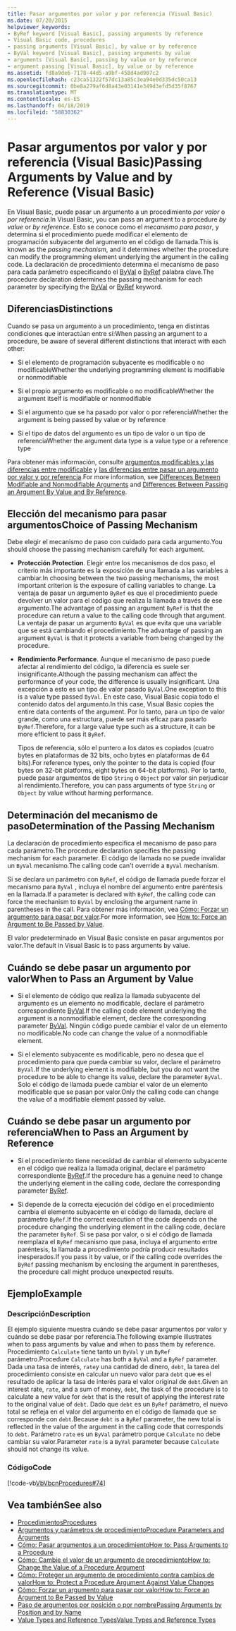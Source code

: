 ```yaml
---
title: Pasar argumentos por valor y por referencia (Visual Basic)
ms.date: 07/20/2015
helpviewer_keywords:
- ByRef keyword [Visual Basic], passing arguments by reference
- Visual Basic code, procedures
- passing arguments [Visual Basic], by value or by reference
- ByVal keyword [Visual Basic], passing arguments by value
- arguments [Visual Basic], passing by value or by reference
- argument passing [Visual Basic], by value or by reference
ms.assetid: fd8a9de6-7178-44d5-a9bf-458d4ad907c2
ms.openlocfilehash: c23ca51322f57dc13a85c3ea94e0d335dc50ca13
ms.sourcegitcommit: 0be8a279af6d8a43e03141e349d3efd5d35f8767
ms.translationtype: MT
ms.contentlocale: es-ES
ms.lasthandoff: 04/18/2019
ms.locfileid: "58830362"
---
```

# <a name="passing-arguments-by-value-and-by-reference-visual-basic"></a><span data-ttu-id="d8fa0-102">Pasar argumentos por valor y por referencia (Visual Basic)</span><span class="sxs-lookup"><span data-stu-id="d8fa0-102">Passing Arguments by Value and by Reference (Visual Basic)</span></span>
<span data-ttu-id="d8fa0-103">En Visual Basic, puede pasar un argumento a un procedimiento *por valor* o *por referencia*.</span><span class="sxs-lookup"><span data-stu-id="d8fa0-103">In Visual Basic, you can pass an argument to a procedure *by value* or *by reference*.</span></span> <span data-ttu-id="d8fa0-104">Esto se conoce como el *mecanismo para pasar*, y determina si el procedimiento puede modificar el elemento de programación subyacente del argumento en el código de llamada.</span><span class="sxs-lookup"><span data-stu-id="d8fa0-104">This is known as the *passing mechanism*, and it determines whether the procedure can modify the programming element underlying the argument in the calling code.</span></span> <span data-ttu-id="d8fa0-105">La declaración de procedimiento determina el mecanismo de paso para cada parámetro especificando el [ByVal](../../../../visual-basic/language-reference/modifiers/byval.md) o [ByRef](../../../../visual-basic/language-reference/modifiers/byref.md) palabra clave.</span><span class="sxs-lookup"><span data-stu-id="d8fa0-105">The procedure declaration determines the passing mechanism for each parameter by specifying the [ByVal](../../../../visual-basic/language-reference/modifiers/byval.md) or [ByRef](../../../../visual-basic/language-reference/modifiers/byref.md) keyword.</span></span>  
  
## <a name="distinctions"></a><span data-ttu-id="d8fa0-106">Diferencias</span><span class="sxs-lookup"><span data-stu-id="d8fa0-106">Distinctions</span></span>  
 <span data-ttu-id="d8fa0-107">Cuando se pasa un argumento a un procedimiento, tenga en distintas condiciones que interactúan entre sí:</span><span class="sxs-lookup"><span data-stu-id="d8fa0-107">When passing an argument to a procedure, be aware of several different distinctions that interact with each other:</span></span>  
  
-   <span data-ttu-id="d8fa0-108">Si el elemento de programación subyacente es modificable o no modificable</span><span class="sxs-lookup"><span data-stu-id="d8fa0-108">Whether the underlying programming element is modifiable or nonmodifiable</span></span>  
  
-   <span data-ttu-id="d8fa0-109">Si el propio argumento es modificable o no modificable</span><span class="sxs-lookup"><span data-stu-id="d8fa0-109">Whether the argument itself is modifiable or nonmodifiable</span></span>  
  
-   <span data-ttu-id="d8fa0-110">Si el argumento que se ha pasado por valor o por referencia</span><span class="sxs-lookup"><span data-stu-id="d8fa0-110">Whether the argument is being passed by value or by reference</span></span>  
  
-   <span data-ttu-id="d8fa0-111">Si el tipo de datos del argumento es un tipo de valor o un tipo de referencia</span><span class="sxs-lookup"><span data-stu-id="d8fa0-111">Whether the argument data type is a value type or a reference type</span></span>  
  
 <span data-ttu-id="d8fa0-112">Para obtener más información, consulte [argumentos modificables y las diferencias entre modificable](./differences-between-modifiable-and-nonmodifiable-arguments.md) y [las diferencias entre pasar un argumento por valor y por referencia](./differences-between-passing-an-argument-by-value-and-by-reference.md).</span><span class="sxs-lookup"><span data-stu-id="d8fa0-112">For more information, see [Differences Between Modifiable and Nonmodifiable Arguments](./differences-between-modifiable-and-nonmodifiable-arguments.md) and [Differences Between Passing an Argument By Value and By Reference](./differences-between-passing-an-argument-by-value-and-by-reference.md).</span></span>  
  
## <a name="choice-of-passing-mechanism"></a><span data-ttu-id="d8fa0-113">Elección del mecanismo para pasar argumentos</span><span class="sxs-lookup"><span data-stu-id="d8fa0-113">Choice of Passing Mechanism</span></span>  
 <span data-ttu-id="d8fa0-114">Debe elegir el mecanismo de paso con cuidado para cada argumento.</span><span class="sxs-lookup"><span data-stu-id="d8fa0-114">You should choose the passing mechanism carefully for each argument.</span></span>  
  
-   <span data-ttu-id="d8fa0-115">**Protección**.</span><span class="sxs-lookup"><span data-stu-id="d8fa0-115">**Protection**.</span></span> <span data-ttu-id="d8fa0-116">Elegir entre los mecanismos de dos paso, el criterio más importante es la exposición de una llamada a las variables a cambiar.</span><span class="sxs-lookup"><span data-stu-id="d8fa0-116">In choosing between the two passing mechanisms, the most important criterion is the exposure of calling variables to change.</span></span> <span data-ttu-id="d8fa0-117">La ventaja de pasar un argumento `ByRef` es que el procedimiento puede devolver un valor para el código que realiza la llamada a través de ese argumento.</span><span class="sxs-lookup"><span data-stu-id="d8fa0-117">The advantage of passing an argument `ByRef` is that the procedure can return a value to the calling code through that argument.</span></span> <span data-ttu-id="d8fa0-118">La ventaja de pasar un argumento `ByVal` es que evita que una variable que se está cambiando el procedimiento.</span><span class="sxs-lookup"><span data-stu-id="d8fa0-118">The advantage of passing an argument `ByVal` is that it protects a variable from being changed by the procedure.</span></span>  
  
-   <span data-ttu-id="d8fa0-119">**Rendimiento**.</span><span class="sxs-lookup"><span data-stu-id="d8fa0-119">**Performance**.</span></span> <span data-ttu-id="d8fa0-120">Aunque el mecanismo de paso puede afectar al rendimiento del código, la diferencia es suele ser insignificante.</span><span class="sxs-lookup"><span data-stu-id="d8fa0-120">Although the passing mechanism can affect the performance of your code, the difference is usually insignificant.</span></span> <span data-ttu-id="d8fa0-121">Una excepción a esto es un tipo de valor pasado `ByVal`.</span><span class="sxs-lookup"><span data-stu-id="d8fa0-121">One exception to this is a value type passed `ByVal`.</span></span> <span data-ttu-id="d8fa0-122">En este caso, Visual Basic copia todo el contenido datos del argumento.</span><span class="sxs-lookup"><span data-stu-id="d8fa0-122">In this case, Visual Basic copies the entire data contents of the argument.</span></span> <span data-ttu-id="d8fa0-123">Por lo tanto, para un tipo de valor grande, como una estructura, puede ser más eficaz para pasarlo `ByRef`.</span><span class="sxs-lookup"><span data-stu-id="d8fa0-123">Therefore, for a large value type such as a structure, it can be more efficient to pass it `ByRef`.</span></span>  
  
     <span data-ttu-id="d8fa0-124">Tipos de referencia, sólo el puntero a los datos es copiados (cuatro bytes en plataformas de 32 bits, ocho bytes en plataformas de 64 bits).</span><span class="sxs-lookup"><span data-stu-id="d8fa0-124">For reference types, only the pointer to the data is copied (four bytes on 32-bit platforms, eight bytes on 64-bit platforms).</span></span> <span data-ttu-id="d8fa0-125">Por lo tanto, puede pasar argumentos de tipo `String` o `Object` por valor sin perjudicar al rendimiento.</span><span class="sxs-lookup"><span data-stu-id="d8fa0-125">Therefore, you can pass arguments of type `String` or `Object` by value without harming performance.</span></span>  
  
## <a name="determination-of-the-passing-mechanism"></a><span data-ttu-id="d8fa0-126">Determinación del mecanismo de paso</span><span class="sxs-lookup"><span data-stu-id="d8fa0-126">Determination of the Passing Mechanism</span></span>  
 <span data-ttu-id="d8fa0-127">La declaración de procedimiento especifica el mecanismo de paso para cada parámetro.</span><span class="sxs-lookup"><span data-stu-id="d8fa0-127">The procedure declaration specifies the passing mechanism for each parameter.</span></span> <span data-ttu-id="d8fa0-128">El código de llamada no se puede invalidar un `ByVal` mecanismo.</span><span class="sxs-lookup"><span data-stu-id="d8fa0-128">The calling code can't override a `ByVal` mechanism.</span></span>  
  
 <span data-ttu-id="d8fa0-129">Si se declara un parámetro con `ByRef`, el código de llamada puede forzar el mecanismo para `ByVal` , incluya el nombre del argumento entre paréntesis en la llamada.</span><span class="sxs-lookup"><span data-stu-id="d8fa0-129">If a parameter is declared with `ByRef`, the calling code can force the mechanism to `ByVal` by enclosing the argument name in parentheses in the call.</span></span> <span data-ttu-id="d8fa0-130">Para obtener más información, vea [Cómo: Forzar un argumento para pasar por valor](./how-to-force-an-argument-to-be-passed-by-value.md).</span><span class="sxs-lookup"><span data-stu-id="d8fa0-130">For more information, see [How to: Force an Argument to Be Passed by Value](./how-to-force-an-argument-to-be-passed-by-value.md).</span></span>  
  
 <span data-ttu-id="d8fa0-131">El valor predeterminado en Visual Basic consiste en pasar argumentos por valor.</span><span class="sxs-lookup"><span data-stu-id="d8fa0-131">The default in Visual Basic is to pass arguments by value.</span></span>  
  
## <a name="when-to-pass-an-argument-by-value"></a><span data-ttu-id="d8fa0-132">Cuándo se debe pasar un argumento por valor</span><span class="sxs-lookup"><span data-stu-id="d8fa0-132">When to Pass an Argument by Value</span></span>  
  
-   <span data-ttu-id="d8fa0-133">Si el elemento de código que realiza la llamada subyacente del argumento es un elemento no modificable, declare el parámetro correspondiente [ByVal](../../../../visual-basic/language-reference/modifiers/byval.md).</span><span class="sxs-lookup"><span data-stu-id="d8fa0-133">If the calling code element underlying the argument is a nonmodifiable element, declare the corresponding parameter [ByVal](../../../../visual-basic/language-reference/modifiers/byval.md).</span></span> <span data-ttu-id="d8fa0-134">Ningún código puede cambiar el valor de un elemento no modificable.</span><span class="sxs-lookup"><span data-stu-id="d8fa0-134">No code can change the value of a nonmodifiable element.</span></span>  
  
-   <span data-ttu-id="d8fa0-135">Si el elemento subyacente es modificable, pero no desea que el procedimiento para que pueda cambiar su valor, declare el parámetro `ByVal`.</span><span class="sxs-lookup"><span data-stu-id="d8fa0-135">If the underlying element is modifiable, but you do not want the procedure to be able to change its value, declare the parameter `ByVal`.</span></span> <span data-ttu-id="d8fa0-136">Solo el código de llamada puede cambiar el valor de un elemento modificable que se pasan por valor.</span><span class="sxs-lookup"><span data-stu-id="d8fa0-136">Only the calling code can change the value of a modifiable element passed by value.</span></span>  
  
## <a name="when-to-pass-an-argument-by-reference"></a><span data-ttu-id="d8fa0-137">Cuándo se debe pasar un argumento por referencia</span><span class="sxs-lookup"><span data-stu-id="d8fa0-137">When to Pass an Argument by Reference</span></span>  
  
-   <span data-ttu-id="d8fa0-138">Si el procedimiento tiene necesidad de cambiar el elemento subyacente en el código que realiza la llamada original, declare el parámetro correspondiente [ByRef](../../../../visual-basic/language-reference/modifiers/byref.md).</span><span class="sxs-lookup"><span data-stu-id="d8fa0-138">If the procedure has a genuine need to change the underlying element in the calling code, declare the corresponding parameter [ByRef](../../../../visual-basic/language-reference/modifiers/byref.md).</span></span>  
  
-   <span data-ttu-id="d8fa0-139">Si depende de la correcta ejecución del código en el procedimiento cambia el elemento subyacente en el código de llamada, declare el parámetro `ByRef`.</span><span class="sxs-lookup"><span data-stu-id="d8fa0-139">If the correct execution of the code depends on the procedure changing the underlying element in the calling code, declare the parameter `ByRef`.</span></span> <span data-ttu-id="d8fa0-140">Si se pasa por valor, o si el código de llamada reemplaza el `ByRef` mecanismo que pasa, incluya el argumento entre paréntesis, la llamada a procedimiento podría producir resultados inesperados.</span><span class="sxs-lookup"><span data-stu-id="d8fa0-140">If you pass it by value, or if the calling code overrides the `ByRef` passing mechanism by enclosing the argument in parentheses, the procedure call might produce unexpected results.</span></span>  
  
## <a name="example"></a><span data-ttu-id="d8fa0-141">Ejemplo</span><span class="sxs-lookup"><span data-stu-id="d8fa0-141">Example</span></span>  
  
### <a name="description"></a><span data-ttu-id="d8fa0-142">Descripción</span><span class="sxs-lookup"><span data-stu-id="d8fa0-142">Description</span></span>  
 <span data-ttu-id="d8fa0-143">El ejemplo siguiente muestra cuándo se debe pasar argumentos por valor y cuándo se debe pasar por referencia.</span><span class="sxs-lookup"><span data-stu-id="d8fa0-143">The following example illustrates when to pass arguments by value and when to pass them by reference.</span></span> <span data-ttu-id="d8fa0-144">Procedimiento `Calculate` tiene tanto un `ByVal` y un `ByRef` parámetro.</span><span class="sxs-lookup"><span data-stu-id="d8fa0-144">Procedure `Calculate` has both a `ByVal` and a `ByRef` parameter.</span></span> <span data-ttu-id="d8fa0-145">Dada una tasa de interés, `rate`y una cantidad de dinero, `debt`, la tarea del procedimiento consiste en calcular un nuevo valor para `debt` que es el resultado de aplicar la tasa de interés para el valor original de `debt`.</span><span class="sxs-lookup"><span data-stu-id="d8fa0-145">Given an interest rate, `rate`, and a sum of money, `debt`, the task of the procedure is to calculate a new value for `debt` that is the result of applying the interest rate to the original value of `debt`.</span></span> <span data-ttu-id="d8fa0-146">Dado que `debt` es un `ByRef` parámetro, el nuevo total se refleja en el valor del argumento en el código de llamada que se corresponde con `debt`.</span><span class="sxs-lookup"><span data-stu-id="d8fa0-146">Because `debt` is a `ByRef` parameter, the new total is reflected in the value of the argument in the calling code that corresponds to `debt`.</span></span> <span data-ttu-id="d8fa0-147">Parámetro `rate` es un `ByVal` parámetro porque `Calculate` no debe cambiar su valor.</span><span class="sxs-lookup"><span data-stu-id="d8fa0-147">Parameter `rate` is a `ByVal` parameter because `Calculate` should not change its value.</span></span>  
  
### <a name="code"></a><span data-ttu-id="d8fa0-148">Código</span><span class="sxs-lookup"><span data-stu-id="d8fa0-148">Code</span></span>  
 [!code-vb[VbVbcnProcedures#74](~/samples/snippets/visualbasic/VS_Snippets_VBCSharp/VbVbcnProcedures/VB/Class2.vb#74)]  
  
## <a name="see-also"></a><span data-ttu-id="d8fa0-149">Vea también</span><span class="sxs-lookup"><span data-stu-id="d8fa0-149">See also</span></span>

- [<span data-ttu-id="d8fa0-150">Procedimientos</span><span class="sxs-lookup"><span data-stu-id="d8fa0-150">Procedures</span></span>](./index.md)
- [<span data-ttu-id="d8fa0-151">Argumentos y parámetros de procedimiento</span><span class="sxs-lookup"><span data-stu-id="d8fa0-151">Procedure Parameters and Arguments</span></span>](./procedure-parameters-and-arguments.md)
- [<span data-ttu-id="d8fa0-152">Cómo: Pasar argumentos a un procedimiento</span><span class="sxs-lookup"><span data-stu-id="d8fa0-152">How to: Pass Arguments to a Procedure</span></span>](./how-to-pass-arguments-to-a-procedure.md)
- [<span data-ttu-id="d8fa0-153">Cómo: Cambie el valor de un argumento de procedimiento</span><span class="sxs-lookup"><span data-stu-id="d8fa0-153">How to: Change the Value of a Procedure Argument</span></span>](./how-to-change-the-value-of-a-procedure-argument.md)
- [<span data-ttu-id="d8fa0-154">Cómo: Proteger un argumento de procedimiento contra cambios de valor</span><span class="sxs-lookup"><span data-stu-id="d8fa0-154">How to: Protect a Procedure Argument Against Value Changes</span></span>](./how-to-protect-a-procedure-argument-against-value-changes.md)
- [<span data-ttu-id="d8fa0-155">Cómo: Forzar un argumento para pasar por valor</span><span class="sxs-lookup"><span data-stu-id="d8fa0-155">How to: Force an Argument to Be Passed by Value</span></span>](./how-to-force-an-argument-to-be-passed-by-value.md)
- [<span data-ttu-id="d8fa0-156">Paso de argumentos por posición o por nombre</span><span class="sxs-lookup"><span data-stu-id="d8fa0-156">Passing Arguments by Position and by Name</span></span>](./passing-arguments-by-position-and-by-name.md)
- [<span data-ttu-id="d8fa0-157">Value Types and Reference Types</span><span class="sxs-lookup"><span data-stu-id="d8fa0-157">Value Types and Reference Types</span></span>](../../../../visual-basic/programming-guide/language-features/data-types/value-types-and-reference-types.md)
